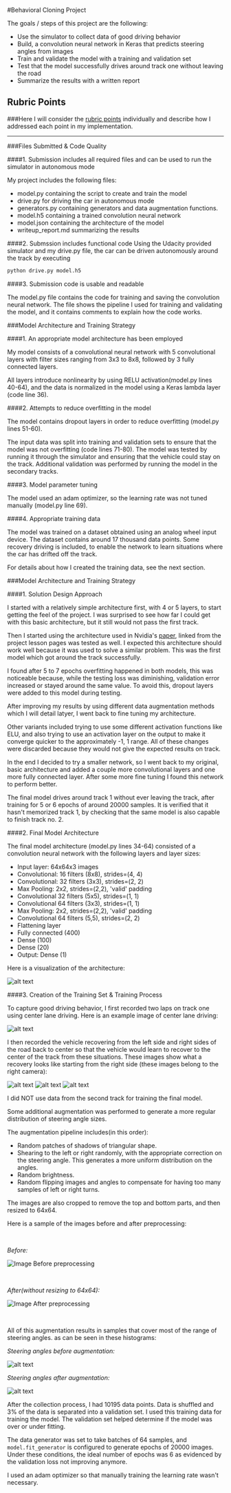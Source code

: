 
#Behavioral Cloning Project

The goals / steps of this project are the following:
* Use the simulator to collect data of good driving behavior
* Build, a convolution neural network in Keras that predicts steering angles from images
* Train and validate the model with a training and validation set
* Test that the model successfully drives around track one without leaving the road
* Summarize the results with a written report


[//]: # (Image References)

[image1]: ./img/model.png "Model Visualization"
[image2]: ./img/center.jpg "Grayscaling"
[image3]: ./img/recover_1.jpg "Recovery Image"
[image4]: ./img/recover_2.jpg "Recovery Image"
[image5]: ./img/recover_3.jpg "Recovery Image"
[image6]: ./img/normal.png "Normal Image"
[image7]: ./img/augmented.png "Augmented Image"
[image8]: ./img/histogram_before.png "Histogram before augmentation"
[image9]: ./img/histogram_after.png "Histogram after augmentation"

## Rubric Points
###Here I will consider the [rubric points](https://review.udacity.com/#!/rubrics/432/view) individually and describe how I addressed each point in my implementation.  

---
###Files Submitted & Code Quality

####1. Submission includes all required files and can be used to run the simulator in autonomous mode

My project includes the following files:
* model.py containing the script to create and train the model
* drive.py for driving the car in autonomous mode
* generators.py containing generators and data augmentation functions.
* model.h5 containing a trained convolution neural network 
* model.json containing the architecture of the model
* writeup_report.md summarizing the results

####2. Submssion includes functional code
Using the Udacity provided simulator and my drive.py file, the car can be driven autonomously around the track by executing 
```sh
python drive.py model.h5
```

####3. Submission code is usable and readable

The model.py file contains the code for training and saving the convolution neural network. The file shows the pipeline I used for training and validating the model, and it contains comments to explain how the code works.

###Model Architecture and Training Strategy

####1. An appropriate model architecture has been employed

My model consists of a convolutional neural network with 5 convolutional layers with filter sizes ranging from 3x3 to 8x8, followed by 3 fully connected layers.

All layers introduce nonlinearity by using RELU activation(model.py lines 40-64), and the data is normalized in the model using a Keras lambda layer (code line 36). 

####2. Attempts to reduce overfitting in the model

The model contains dropout layers in order to reduce overfitting (model.py lines 51-60). 

The input data was split into training and validation  sets to ensure that the model was not overfitting (code lines 71-80).
The model was tested by running it through the simulator and ensuring that the vehicle could stay on the track. Additional validation was performed by running the model in the secondary tracks.

####3. Model parameter tuning

The model used an adam optimizer, so the learning rate was not tuned manually (model.py line 69).

####4. Appropriate training data

The model was trained on a dataset obtained using an analog wheel input device. The dataset contains around 17 thousand data points. Some recovery driving is included, to enable the network to learn situations where
the car has drifted off the track.

For details about how I created the training data, see the next section. 

###Model Architecture and Training Strategy

####1. Solution Design Approach

I started with a relatively simple architecture first, with 4 or 5 layers, to start getting the feel of the project. I was surprised to see how far I could get with this basic architecture, but it still would not pass the first track.

Then I started using the architecture used in Nvidia's [paper](http://images.nvidia.com/content/tegra/automotive/images/2016/solutions/pdf/end-to-end-dl-using-px.pdf), linked from the project lesson pages was tested as well. I expected this architecture should work well because it was used to solve a similar problem. This was the first model which got around the track successfully.

I found after 5 to 7 epochs overfitting happened in both models, this was noticeable because, while the testing loss was diminishing, validation error increased or stayed around the same value. To avoid this, dropout layers were added to this model during testing.

After improving my results by using different data augmentation methods which I will detail latyer, I went back to fine tuning my architecture.

Other variants included trying to use some different activation functions like ELU, and also trying to use an activation layer on the output to make it converge quicker to the approximately -1, 1 range. All of these changes were discarded because they would not give the expected results on track.

In the end I decided to try a smaller network, so I went back to my original, basic architecture and added a couple more convolutional layers and one more fully connected layer. After some more fine tuning I found this network to perform better.

The final model drives around track 1 without ever leaving the track, after training for 5 or 6 epochs of around 20000 samples. It is verified that it hasn't memorized track 1, by checking that the same model is also capable to finish track no. 2.

####2. Final Model Architecture

The final model architecture (model.py lines 34-64) consisted of a convolution neural network with the following layers and layer sizes:

- Input layer: 64x64x3 images
- Convolutional: 16 filters (8x8), strides=(4, 4)
- Convolutional: 32 filters (3x3), strides=(2, 2)
- Max Pooling: 2x2, strides=(2,2), 'valid' padding
- Convolutional 32 filters (5x5), strides=(1, 1)
- Convolutional 64 filters (3x3), strides=(1, 1)
- Max Pooling: 2x2, strides=(2,2), 'valid' padding
- Convolutional 64 filters (5,5), strides=(2, 2)
- Flattening layer
- Fully connected (400)
- Dense (100)
- Dense (20)
- Output: Dense (1)

Here is a visualization of the architecture:

![alt text][image1]

####3. Creation of the Training Set & Training Process

To capture good driving behavior, I first recorded two laps on track one using center lane driving. Here is an example image of center lane driving:

![alt text][image2]

I then recorded the vehicle recovering from the left side and right sides of the road back to center so that the vehicle would learn to 
recover to the center of the track from these situations. These images show what a recovery looks like starting from the right side
(these images belong to the right camera):

![alt text][image3]
![alt text][image4]
![alt text][image5]

I did NOT use data from the second track for training the final model.

Some additional augmentation was performed to generate a more regular distribution of steering angle sizes.

The augmentation pipeline includes(in this order):
- Random patches of shadows of triangular shape.
- Shearing to the left or right randomly, with the appropriate correction on the steering angle. This generates a more uniform distribution on the angles.
- Random brightness.
- Random flipping images and angles to compensate for having too many samples of left or right turns.

The images are also cropped to remove the top and bottom parts, and then resized to 64x64.

Here is a sample of the images before and after preprocessing:

</br>

*Before:*

![Image Before preprocessing][image6]   
 
 
</br>

 
  
*After(without resizing to 64x64):*

![Image After preprocessing][image7]

</br>

All of this augmentation results in samples that cover most of the range of steering angles.
as can be seen in these histograms:

*Steering angles before augmentation:*

![alt text][image8]

*Steering angles after augmentation:*

![alt text][image9]

After the collection process, I had 10195 data points. Data is shuffled and 3% of the data is separated into a validation set. 
I used this training data for training the model. The validation set helped determine if the model was over or under fitting.

The data generator was set to take batches of 64 samples, and `model.fit_generator` is configured to generate epochs of 20000 images.
Under these conditions, the ideal number of epochs was 6 as evidenced by the validation loss not improving anymore.

I used an adam optimizer so that manually training the learning rate wasn't necessary.